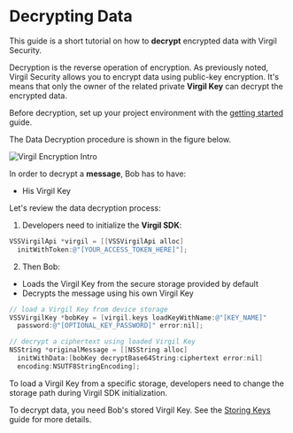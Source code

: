# Decrypting Data

This guide is a short tutorial on how to **decrypt** encrypted data with Virgil Security.

Decryption is the reverse operation of encryption. As previously noted, Virgil Security allows you to encrypt data using public-key encryption. It's means that only the owner of the related private **Virgil Key** can decrypt the encrypted data.

Before decryption, set up your project environment with the [getting started](https://github.com/VirgilSecurity/virgil-sdk-x/blob/docs-review/documentation-objectivec/guides/configuration/client-configuration.md) guide.

The Data Decryption procedure is shown in the figure below.

![Virgil Encryption Intro](https://github.com/VirgilSecurity/virgil-sdk-x/blob/docs-review/documentation-objectivec/img/Encryption_introduction.png "Data decryption")

In order to decrypt a **message**, Bob has to have:
 - His Virgil Key

Let's review the data decryption process:

1. Developers need to initialize the **Virgil SDK**:

```objectivec
VSSVirgilApi *virgil = [[VSSVirgilApi alloc]
  initWithToken:@"[YOUR_ACCESS_TOKEN_HERE]"];
```

2. Then Bob:

  - Loads the Virgil Key from the secure storage provided by default
  - Decrypts the message using his own Virgil Key

  ```objectivec
  // load a Virgil Key from device storage
  VSSVirgilKey *bobKey = [virgil.keys loadKeyWithName:@"[KEY_NAME]"
    password:@"[OPTIONAL_KEY_PASSWORD]" error:nil];

  // decrypt a ciphertext using loaded Virgil Key
  NSString *originalMessage = [[NSString alloc]
    initWithData:[bobKey decryptBase64String:ciphertext error:nil]
    encoding:NSUTF8StringEncoding];
  ```

To load a Virgil Key from a specific storage, developers need to change the storage path during Virgil SDK initialization.

To decrypt data, you need Bob's stored Virgil Key. See the [Storing Keys](https://github.com/VirgilSecurity/virgil-sdk-x/blob/docs-review/documentation-objectivec/guides/virgil-key/saving-key.md) guide for more details.

